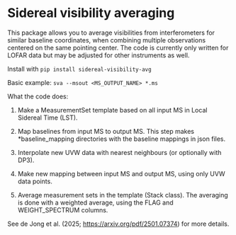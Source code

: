 # Sidereal visibility averaging

This package allows you to average visibilities from interferometers for similar baseline coordinates, when combining multiple observations centered on the same pointing center. 
The code is currently only written for LOFAR data but may be adjusted for other instruments as well.

Install with ```pip install sidereal-visibility-avg```

Basic example: 
```sva --msout <MS_OUTPUT_NAME> *.ms```

What the code does:
1) Make a MeasurementSet template based on all input MS in Local Sidereal Time (LST).

2) Map baselines from input MS to output MS.
    This step makes *baseline_mapping directories with the baseline mappings in json files.

3) Interpolate new UVW data with nearest neighbours (or optionally with DP3).

4) Make new mapping between input MS and output MS, using only UVW data points.

5) Average measurement sets in the template (Stack class).
The averaging is done with a weighted average, using the FLAG and WEIGHT_SPECTRUM columns.


See de Jong et al. (2025; https://arxiv.org/pdf/2501.07374) for more details.
